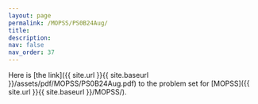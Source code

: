 ```yaml
---
layout: page
permalink: /MOPSS/PS0B24Aug/
title: 
description:
nav: false
nav_order: 37
---
```


Here is [the link]({{ site.url }}{{ site.baseurl }}/assets/pdf/MOPSS/PS0B24Aug.pdf) to the problem set for [MOPSS]({{ site.url }}{{ site.baseurl }}/MOPSS/).